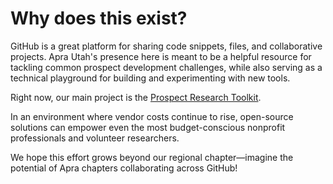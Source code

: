 # Why does this exist?

GitHub is a great platform for sharing code snippets, files, and collaborative projects. Apra Utah's presence here is meant to be a helpful resource for tackling common prospect development challenges, while also serving as a technical playground for building and experimenting with new tools.

Right now, our main project is the [Prospect Research Toolkit](https://aprautah.github.io/ProspectResearchToolkit/).

In an environment where vendor costs continue to rise, open-source solutions can empower even the most budget-conscious nonprofit professionals and volunteer researchers.

We hope this effort grows beyond our regional chapter—imagine the potential of Apra chapters collaborating across GitHub!
